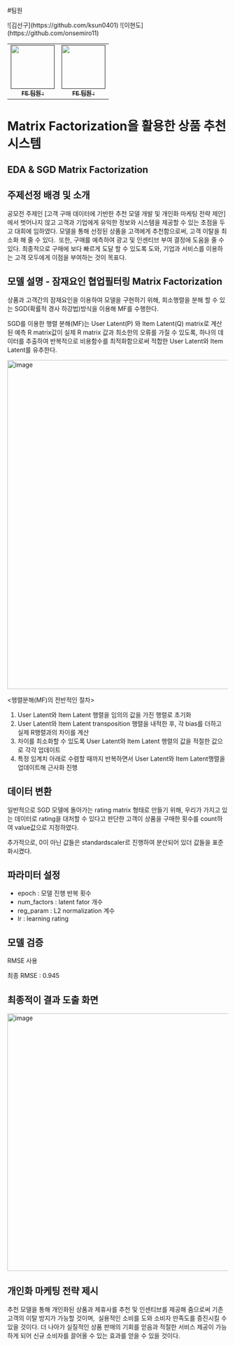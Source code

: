 #팀원

<table>
  <tbody>
    <tr>
      ![김선구](https://github.com/ksun0401)
      ![이현도](https://github.com/onsemiro11)
      <td align="center"><a href=""><img src="" width="100px;" alt=""/><br /><sub><b>FE 팀원 : </b></sub></a><br /></td>
      <td align="center"><a href=""><img src="" width="100px;" alt=""/><br /><sub><b>FE 팀원 : </b></sub></a><br /></td>
     <tr/>
  </tbody>
</table>

# Matrix Factorization을 활용한 상품 추천 시스템

## EDA & SGD Matrix Factorization

## 주제선정 배경 및 소개

공모전 주제인 [고객 구매 데이터에 기반한 추천 모델 개발 및 개인화 마케팅 전략 제안]에서 벗어나지 않고
고객과 기업에게 유익한 정보와 시스템을 제공할 수 있는 초점을 두고 대회에 임하였다.
모델을 통해 선정된 상품을 고객에게 추천함으로써, 고객 이탈을 최소화 해 줄 수 있다. 
또한, 구매를 예측하여 광고 및 인센티브 부여 결정에 도움을 줄 수 있다.
최종적으로 구매에 보다 빠르게 도달 할 수 있도록 도와, 기업과 서비스를 이용하는 고객 모두에게 이점을 부여하는 것이 목표다.

## 모델 설명 - 잠재요인 협업필터링 Matrix Factorization

상품과 고객간의 잠재요인을 이용하여 모델을 구현하기 위해, 희소행렬을 분해 할 수 있는 SGD(확률적 경사 하강법)방식을 이용해 MF를 수행한다.

SGD를 이용한 행렬 분해(MF)는 User Latent(P) 와 Item Latent(Q) matrix로 계산된 예측 R matrix값이 실제 R matrix 값과 최소한의 오류를 가질 수 있도록,
하나의 데이터를 추출하여 반복적으로 비용함수를 최적화함으로써 적합한 User Latent와 Item Latent를 유추한다.

<img width="751" alt="image" src="https://user-images.githubusercontent.com/49609175/209760008-b8af7868-6ce6-475b-9079-cb3988430caa.png">

<행렬분해(MF)의 전반적인 절차>
1. User Latent와 Item Latent 행렬을 임의의 값을 가진 행렬로 초기화
2. User Latent와 Item Latent transposition 행렬을 내적한 후, 각 bias를 더하고 실제 R행렬과의 차이를 계산
3. 차이를 최소화할 수 있도록 User Latent와 Item Latent 행렬의 값을 적절한 값으로 각각 업데이트
4. 특정 임계치 아래로 수렴할 때까지 반복하면서 User Latent와 Item Latent행렬을 업데이트해 근사화 진행

## 데이터 변환

일반적으로 SGD 모델에 돌아가는 rating matrix 형태로 만들기 위해,
우리가 가지고 있는 데이터로 rating을 대처할 수 있다고 판단한 고객이 상품을 구매한 횟수를 count하여 value값으로 지정하였다.

추가적으로, 0이 아닌 값들은 standardscaler르 진행하여 분산되어 있더 값들을 표준화시켰다.

## 파라미터 설정

* epoch : 모델 진행 반복 횟수
* num_factors : latent fator 개수
* reg_param : L2 normalization 계수
* lr : learning rating

## 모델 검증

RMSE 사용

최종 RMSE : 0.945


## 최종적이 결과 도출 화면
<img width="588" alt="image" src="https://user-images.githubusercontent.com/49609175/209759946-37d79e67-e820-482b-860b-f0729984d686.png">


## 개인화 마케팅 전략 제시

추천 모델을 통해 개인화된 상품과 제휴사를 추천 및 인센티브를 제공해 줌으로써
기존 고객의 이탈 방지가 가능할 것이며, 
실용적인 소비를 도와 소비자 만족도를 증진시킬 수 있을 것이다.
더 나아가 실질적인 상품 판매의 기회를 얻음과 적절한 서비스 제공이 가능하게 되어
신규 소비자를 끌어올 수 있는 효과를 얻을 수 있을 것이다.



